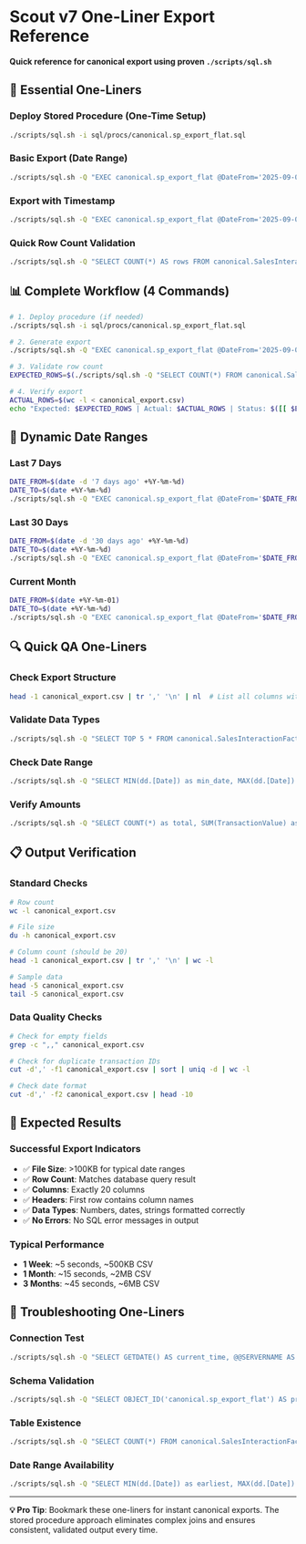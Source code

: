 # Scout v7 One-Liner Export Reference

**Quick reference for canonical export using proven `./scripts/sql.sh`**

## 🚀 Essential One-Liners

### Deploy Stored Procedure (One-Time Setup)
```bash
./scripts/sql.sh -i sql/procs/canonical.sp_export_flat.sql
```

### Basic Export (Date Range)
```bash
./scripts/sql.sh -Q "EXEC canonical.sp_export_flat @DateFrom='2025-09-01', @DateTo='2025-09-23'" > export.csv
```

### Export with Timestamp
```bash
./scripts/sql.sh -Q "EXEC canonical.sp_export_flat @DateFrom='2025-09-01', @DateTo='2025-09-23'" > "export_$(date +%Y%m%d_%H%M%S).csv"
```

### Quick Row Count Validation
```bash
./scripts/sql.sh -Q "SELECT COUNT(*) AS rows FROM canonical.SalesInteractionFact f JOIN dbo.DimDate dd ON dd.DateKey = f.DateKey WHERE dd.[Date] BETWEEN '2025-09-01' AND '2025-09-23'"
```

## 📊 Complete Workflow (4 Commands)

```bash
# 1. Deploy procedure (if needed)
./scripts/sql.sh -i sql/procs/canonical.sp_export_flat.sql

# 2. Generate export
./scripts/sql.sh -Q "EXEC canonical.sp_export_flat @DateFrom='2025-09-01', @DateTo='2025-09-23'" > canonical_export.csv

# 3. Validate row count
EXPECTED_ROWS=$(./scripts/sql.sh -Q "SELECT COUNT(*) FROM canonical.SalesInteractionFact f JOIN dbo.DimDate dd ON dd.DateKey = f.DateKey WHERE dd.[Date] BETWEEN '2025-09-01' AND '2025-09-23'" | tail -1)

# 4. Verify export
ACTUAL_ROWS=$(wc -l < canonical_export.csv)
echo "Expected: $EXPECTED_ROWS | Actual: $ACTUAL_ROWS | Status: $([[ $EXPECTED_ROWS -eq $ACTUAL_ROWS ]] && echo "✅ PASS" || echo "❌ FAIL")"
```

## 🔧 Dynamic Date Ranges

### Last 7 Days
```bash
DATE_FROM=$(date -d '7 days ago' +%Y-%m-%d)
DATE_TO=$(date +%Y-%m-%d)
./scripts/sql.sh -Q "EXEC canonical.sp_export_flat @DateFrom='$DATE_FROM', @DateTo='$DATE_TO'" > export_last7days.csv
```

### Last 30 Days
```bash
DATE_FROM=$(date -d '30 days ago' +%Y-%m-%d)
DATE_TO=$(date +%Y-%m-%d)
./scripts/sql.sh -Q "EXEC canonical.sp_export_flat @DateFrom='$DATE_FROM', @DateTo='$DATE_TO'" > export_last30days.csv
```

### Current Month
```bash
DATE_FROM=$(date +%Y-%m-01)
DATE_TO=$(date +%Y-%m-%d)
./scripts/sql.sh -Q "EXEC canonical.sp_export_flat @DateFrom='$DATE_FROM', @DateTo='$DATE_TO'" > export_current_month.csv
```

## 🔍 Quick QA One-Liners

### Check Export Structure
```bash
head -1 canonical_export.csv | tr ',' '\n' | nl  # List all columns with numbers
```

### Validate Data Types
```bash
./scripts/sql.sh -Q "SELECT TOP 5 * FROM canonical.SalesInteractionFact f JOIN dbo.DimDate dd ON dd.DateKey = f.DateKey WHERE dd.[Date] BETWEEN '2025-09-01' AND '2025-09-23'"
```

### Check Date Range
```bash
./scripts/sql.sh -Q "SELECT MIN(dd.[Date]) as min_date, MAX(dd.[Date]) as max_date FROM canonical.SalesInteractionFact f JOIN dbo.DimDate dd ON dd.DateKey = f.DateKey WHERE dd.[Date] BETWEEN '2025-09-01' AND '2025-09-23'"
```

### Verify Amounts
```bash
./scripts/sql.sh -Q "SELECT COUNT(*) as total, SUM(TransactionValue) as revenue, AVG(TransactionValue) as avg_amount FROM canonical.SalesInteractionFact f JOIN dbo.DimDate dd ON dd.DateKey = f.DateKey WHERE dd.[Date] BETWEEN '2025-09-01' AND '2025-09-23'"
```

## 📋 Output Verification

### Standard Checks
```bash
# Row count
wc -l canonical_export.csv

# File size
du -h canonical_export.csv

# Column count (should be 20)
head -1 canonical_export.csv | tr ',' '\n' | wc -l

# Sample data
head -5 canonical_export.csv
tail -5 canonical_export.csv
```

### Data Quality Checks
```bash
# Check for empty fields
grep -c ",," canonical_export.csv

# Check for duplicate transaction IDs
cut -d',' -f1 canonical_export.csv | sort | uniq -d | wc -l

# Check date format
cut -d',' -f2 canonical_export.csv | head -10
```

## 🎯 Expected Results

### Successful Export Indicators
- ✅ **File Size**: >100KB for typical date ranges
- ✅ **Row Count**: Matches database query result
- ✅ **Columns**: Exactly 20 columns
- ✅ **Headers**: First row contains column names
- ✅ **Data Types**: Numbers, dates, strings formatted correctly
- ✅ **No Errors**: No SQL error messages in output

### Typical Performance
- **1 Week**: ~5 seconds, ~500KB CSV
- **1 Month**: ~15 seconds, ~2MB CSV
- **3 Months**: ~45 seconds, ~6MB CSV

## 🔧 Troubleshooting One-Liners

### Connection Test
```bash
./scripts/sql.sh -Q "SELECT GETDATE() AS current_time, @@SERVERNAME AS server"
```

### Schema Validation
```bash
./scripts/sql.sh -Q "SELECT OBJECT_ID('canonical.sp_export_flat') AS proc_exists"
```

### Table Existence
```bash
./scripts/sql.sh -Q "SELECT COUNT(*) FROM canonical.SalesInteractionFact" | head -1
```

### Date Range Availability
```bash
./scripts/sql.sh -Q "SELECT MIN(dd.[Date]) as earliest, MAX(dd.[Date]) as latest FROM canonical.SalesInteractionFact f JOIN dbo.DimDate dd ON dd.DateKey = f.DateKey"
```

---

**💡 Pro Tip**: Bookmark these one-liners for instant canonical exports. The stored procedure approach eliminates complex joins and ensures consistent, validated output every time.